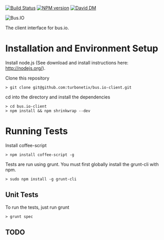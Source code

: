 [![Build Status](https://travis-ci.org/turbonetix/bus.io-client.svg?branch=master)](https://travis-ci.org/turbonetix/bus.io-client)
[![NPM version](https://badge.fury.io/js/bus.io-client.svg)](http://badge.fury.io/js/bus.io-client)
[![David DM](https://david-dm.org/turbonetix/bus.io-client.png)](https://david-dm.org/turbonetix/bus.io-client.png)

![Bus.IO](https://raw.github.com/turbonetix/bus.io/master/logo.png)

The client interface for bus.io.

# Installation and Environment Setup

Install node.js (See download and install instructions here: http://nodejs.org/).

Clone this repository

    > git clone git@github.com:turbonetix/bus.io-client.git

cd into the directory and install the dependencies

    > cd bus.io-client
    > npm install && npm shrinkwrap --dev

# Running Tests

Install coffee-script

    > npm install coffee-script -g

Tests are run using grunt.  You must first globally install the grunt-cli with npm.

    > sudo npm install -g grunt-cli

## Unit Tests

To run the tests, just run grunt

    > grunt spec

## TODO
